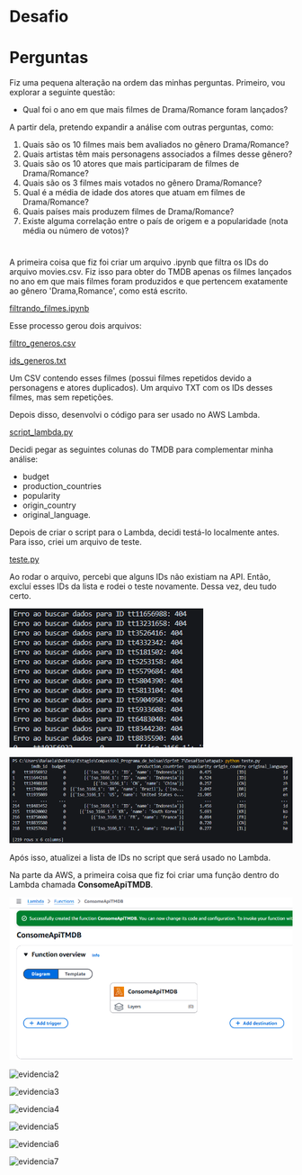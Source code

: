 # Desafio 

# Perguntas

Fiz uma pequena alteração na ordem das minhas perguntas. Primeiro, vou explorar a seguinte questão:

* Qual foi o ano em que mais filmes de Drama/Romance foram lançados?

A partir dela, pretendo expandir a análise com outras perguntas, como:

1. Quais são os 10 filmes mais bem avaliados no gênero Drama/Romance?
2. Quais artistas têm mais personagens associados a filmes desse gênero?
3. Quais são os 10 atores que mais participaram de filmes de Drama/Romance?
4. Quais são os 3 filmes mais votados no gênero Drama/Romance?
5. Qual é a média de idade dos atores que atuam em filmes de Drama/Romance?
6. Quais países mais produzem filmes de Drama/Romance?
7. Existe alguma correlação entre o país de origem e a popularidade (nota média ou número de votos)?

# 
A primeira coisa que fiz foi criar um arquivo .ipynb que filtra os IDs do arquivo movies.csv. Fiz isso para obter do TMDB apenas os filmes lançados no ano em que mais filmes foram produzidos e que pertencem exatamente ao gênero 'Drama,Romance', como está escrito.

[filtrando_filmes.ipynb](./etapa1/filtrando_filmes.ipynb)

Esse processo gerou dois arquivos:

[filtro_generos.csv](./etapa1/filtrogeneros.csv)

[ids_generos.txt](./etapa1/ids_generos.txt)

Um CSV contendo esses filmes (possui filmes repetidos devido a personagens e atores duplicados).
Um arquivo TXT com os IDs desses filmes, mas sem repetições.

Depois disso, desenvolvi o código para ser usado no AWS Lambda.

[script_lambda.py](./script_lambda.py)

Decidi pegar as seguintes colunas do TMDB para complementar minha análise:

* budget
* production_countries
* popularity
* origin_country
* original_language.

Depois de criar o script para o Lambda, decidi testá-lo localmente antes. Para isso, criei um arquivo de teste.

[teste.py](./etapa1/teste.py)

Ao rodar o arquivo, percebi que alguns IDs não existiam na API. Então, excluí esses IDs da lista e rodei o teste novamente. Dessa vez, deu tudo certo.

![evidencia2](../Evidencias/Evidencias_desafio/evidencia2.png)

![evidencia2](../Evidencias/Evidencias_desafio/evidencia3.png)

Após isso, atualizei a lista de IDs no script que será usado no Lambda.

Na parte da AWS, a primeira coisa que fiz foi criar uma função dentro do Lambda chamada __ConsomeApiTMDB__.

![evidencia1](../Evidencias/Evidencias_desafio/evidencia1.png)


![evidencia2](../Evidencias/Evidencias_desafio/evidencia)


![evidencia3](../Evidencias/Evidencias_desafio/evidencia)


![evidencia4](../Evidencias/Evidencias_desafio/evidencia)


![evidencia5](../Evidencias/Evidencias_desafio/evidencia)


![evidencia6](../Evidencias/Evidencias_desafio/evidencia)


![evidencia7](../Evidencias/Evidencias_desafio/evidencia)
